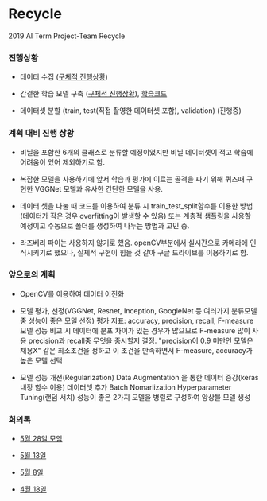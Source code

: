 # Recycle
2019 AI Term Project-Team Recycle

### 진행상황
* 데이터 수집 ([구체적 진행상황](https://github.com/SEEUNL/Recycle/issues/13))


* 간결한 학습 모델 구축 ([구체적 진행상황](https://github.com/SEEUNL/Recycle/issues/14)), [학습코드](https://github.com/SEEUNL/Recycle/blob/master/Untitled24_ipynb%EC%9D%98_%EC%82%AC%EB%B3%B8.ipynb)


* 데이터셋 분할 (train, test(직접 촬영한 데이터셋 포함), validation) (진행중)

### 계획 대비 진행 상황
* 비닐을 포함한 6개의 클래스로 분류할 예정이었지만 비닐 데이터셋이 적고 학습에 어려움이 있어 제외하기로 함. 


* 복잡한 모델을 사용하기에 앞서 학습과 평가에 이르는 골격을 짜기 위해 퀴즈때 구현한 VGGNet 모델과 유사한 간단한 모델을 사용.


* 데이터 셋을 나눌 때 코드를 이용하여 분류 시 train_test_split함수를 이용한 방법(데이터가 작은 경우 overfitting이 발생할 수 있음) 또는 계층적 샘플링을 사용할 예정이고 수동으로 폴더를 생성하여 나누는 방법과 고민 중.

* 라즈베리 파이는 사용하지 않기로 했음. openCV부분에서 실시간으로 카메라에 인식시키기로 했으나, 실제적 구현이 힘들 것 같아 구글 드라이브를 이용하기로 함.

### 앞으로의 계획
* OpenCV를 이용하여 데이터 이진화

* 모델 평가, 선정(VGGNet, Resnet, Inception, GoogleNet 등 여러가지 분류모델중 성능이 좋은 모델 선정)
  평가 지표: accuracy, precision, recall, F-measure 
  모델 성능 비교 시 데이터에 분포 차이가 있는 경우가 많으므로 F-measure 많이 사용
  precision과 recall중 무엇을 중시할지 결정.
  "precision이 0.9 미만인 모델은 채용X" 같은 최소조건을 정하고 이 조건을 만족하면서 F-measure, accuracy가 높은 모델 선택
  
   
* 모델 성능 개선(Regularization)
  Data Augmentation 을 통한 데이터 증강(keras 내장 함수 이용)
  데이터셋 추가 
  Batch Nomarlization
  Hyperparameter Tuning(랜덤 서치)
  성능이 좋은 2가지 모델을 병렬로 구성하여 앙상블 모델 생성 

  
### 회의록
* [5월 28일 모임](https://github.com/SEEUNL/Recycle/issues/15)


* [5월 13일](https://github.com/SEEUNL/Recycle/issues/10)


* [5월 8일](https://github.com/SEEUNL/Recycle/issues/5)


* [4월 18일](https://github.com/SEEUNL/Recycle/issues/1)

